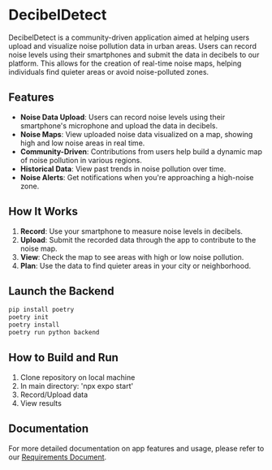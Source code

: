 # DecibelDetect

DecibelDetect is a community-driven application aimed at helping users upload and visualize noise pollution data in urban areas. Users can record noise levels using their smartphones and submit the data in decibels to our platform. This allows for the creation of real-time noise maps, helping individuals find quieter areas or avoid noise-polluted zones.

## Features
- **Noise Data Upload**: Users can record noise levels using their smartphone's microphone and upload the data in decibels.
- **Noise Maps**: View uploaded noise data visualized on a map, showing high and low noise areas in real time.
- **Community-Driven**: Contributions from users help build a dynamic map of noise pollution in various regions.
- **Historical Data**: View past trends in noise pollution over time.
- **Noise Alerts**: Get notifications when you're approaching a high-noise zone.

## How It Works
1. **Record**: Use your smartphone to measure noise levels in decibels.
2. **Upload**: Submit the recorded data through the app to contribute to the noise map.
3. **View**: Check the map to see areas with high or low noise pollution.
4. **Plan**: Use the data to find quieter areas in your city or neighborhood.

## Launch the Backend
```bash
pip install poetry
poetry init
poetry install 
poetry run python backend
```

## How to Build and Run
1. Clone repository on local machine
2. In main directory: 'npx expo start'
3. Record/Upload data
4. View results

## Documentation
For more detailed documentation on app features and usage, please refer to our [Requirements Document](docs/requirements/requirements.md).
